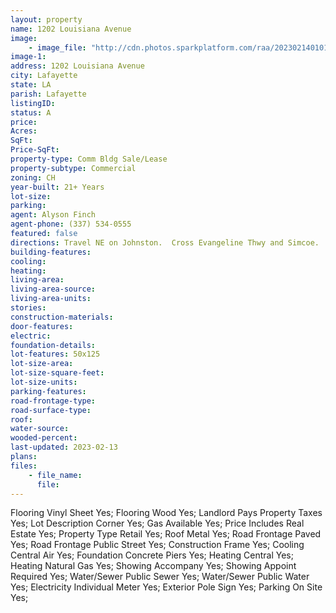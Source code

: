 ```yaml
---
layout: property
name: 1202 Louisiana Avenue 
image:
    - image_file: "http://cdn.photos.sparkplatform.com/raa/20230214010101179080000000.jpg"
image-1:
address: 1202 Louisiana Avenue
city: Lafayette
state: LA
parish: Lafayette
listingID: 
status: A
price: 
Acres: 
SqFt: 
Price-SqFt: 
property-type: Comm Bldg Sale/Lease
property-subtype: Commercial
zoning: CH
year-built: 21+ Years
lot-size: 
parking: 
agent: Alyson Finch
agent-phone: (337) 534-0555
featured: false
directions: Travel NE on Johnston.  Cross Evangeline Thwy and Simcoe.  Building is at the corner of Pershing and Louisiana Avenue across from Municipal Golf Course.
building-features: 
cooling: 
heating: 
living-area: 
living-area-source: 
living-area-units: 
stories: 
construction-materials: 
door-features: 
electric: 
foundation-details: 
lot-features: 50x125
lot-size-area: 
lot-size-square-feet: 
lot-size-units: 
parking-features: 
road-frontage-type: 
road-surface-type: 
roof: 
water-source: 
wooded-percent: 
last-updated: 2023-02-13
plans: 
files:
    - file_name:
      file:
---
```

Flooring	Vinyl Sheet	Yes;
Flooring	Wood	Yes;
Landlord Pays	Property Taxes	Yes;
Lot Description	Corner	Yes;
Gas	Available	Yes;
Price Includes	Real Estate	Yes;
Property Type	Retail	Yes;
Roof	Metal	Yes;
Road Frontage	Paved	Yes;
Road Frontage	Public Street	Yes;
Construction	Frame	Yes;
Cooling	Central Air	Yes;
Foundation	Concrete Piers	Yes;
Heating	Central	Yes;
Heating	Natural Gas	Yes;
Showing	Accompany	Yes;
Showing	Appoint Required	Yes;
Water/Sewer	Public Sewer	Yes;
Water/Sewer	Public Water	Yes;
Electricity	Individual Meter	Yes;
Exterior	Pole Sign	Yes;
Parking	On Site	Yes;

